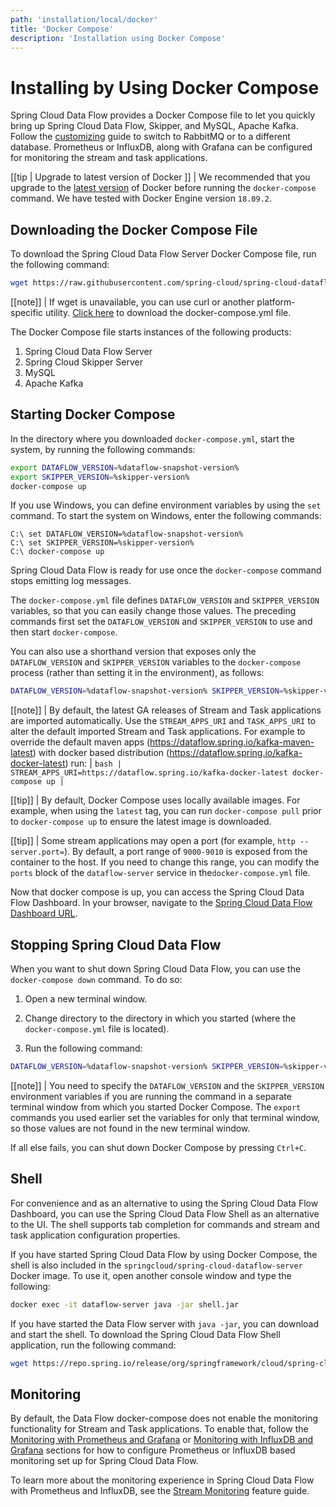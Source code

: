 ```yaml
---
path: 'installation/local/docker'
title: 'Docker Compose'
description: 'Installation using Docker Compose'
---
```


# Installing by Using Docker Compose

Spring Cloud Data Flow provides a Docker Compose file to let you quickly bring up Spring Cloud Data Flow, Skipper, and MySQL, Apache Kafka. Follow the [customizing](%currentPath%/installation/local/docker-customize) guide to switch to RabbitMQ or to a different database. Prometheus or InfluxDB, along with Grafana can be configured for monitoring the stream and task applications.

[[tip | Upgrade to latest version of Docker ]]
| We recommended that you upgrade to the [latest version](https://docs.docker.com/compose/install/) of Docker before running the `docker-compose` command. We have tested with Docker Engine version `18.09.2`.

## Downloading the Docker Compose File

To download the Spring Cloud Data Flow Server Docker Compose file, run the following command:

```bash
wget https://raw.githubusercontent.com/spring-cloud/spring-cloud-dataflow/master/spring-cloud-dataflow-server/docker-compose.yml
```

[[note]]
| If wget is unavailable, you can use curl or another platform-specific utility. [Click here](https://raw.githubusercontent.com/spring-cloud/spring-cloud-dataflow/master/spring-cloud-dataflow-server/docker-compose.yml) to download the docker-compose.yml file.

The Docker Compose file starts instances of the following products:

1. Spring Cloud Data Flow Server
1. Spring Cloud Skipper Server
1. MySQL
1. Apache Kafka

## Starting Docker Compose

In the directory where you downloaded `docker-compose.yml`, start the system, by running the following commands:

```bash
export DATAFLOW_VERSION=%dataflow-snapshot-version%
export SKIPPER_VERSION=%skipper-version%
docker-compose up
```

If you use Windows, you can define environment variables by using the `set`
command. To start the system on Windows, enter the following commands:

    C:\ set DATAFLOW_VERSION=%dataflow-snapshot-version%
    C:\ set SKIPPER_VERSION=%skipper-version%
    C:\ docker-compose up

Spring Cloud Data Flow is ready for use once the `docker-compose` command stops emitting log messages.

The `docker-compose.yml` file defines `DATAFLOW_VERSION` and `SKIPPER_VERSION` variables, so that you can easily change those values.
The preceding commands first set the `DATAFLOW_VERSION` and `SKIPPER_VERSION` to use and then start `docker-compose`.

You can also use a shorthand version that exposes only the `DATAFLOW_VERSION` and `SKIPPER_VERSION` variables to the `docker-compose` process (rather than setting it in the environment), as follows:

```bash
DATAFLOW_VERSION=%dataflow-snapshot-version% SKIPPER_VERSION=%skipper-version% docker-compose up
```

[[note]]
| By default, the latest GA releases of Stream and Task applications are imported automatically. Use the `STREAM_APPS_URI` and `TASK_APPS_URI` to alter the default imported Stream and Task applications. For example to override the default maven apps (https://dataflow.spring.io/kafka-maven-latest) with docker based distribution (https://dataflow.spring.io/kafka-docker-latest) run:
| `bash | STREAM_APPS_URI=https://dataflow.spring.io/kafka-docker-latest docker-compose up |`

[[tip]]
| By default, Docker Compose uses locally available images. For example, when using the `latest` tag, you can run `docker-compose pull` prior to `docker-compose up` to ensure the latest image is downloaded.

[[tip]]
| Some stream applications may open a port (for example, `http --server.port=`). By default, a port range of `9000-9010` is exposed from the container to the host. If you need to change this range, you can modify the `ports` block of the `dataflow-server` service in the`docker-compose.yml` file.

Now that docker compose is up, you can access the Spring Cloud Data Flow Dashboard.
In your browser, navigate to the [Spring Cloud Data Flow Dashboard URL](http://localhost:9393/dashboard).

## Stopping Spring Cloud Data Flow

When you want to shut down Spring Cloud Data Flow, you can use the `docker-compose down` command. To do so:

1. Open a new terminal window.

1. Change directory to the directory in which you started (where the
   `docker-compose.yml` file is located).

1. Run the following command:

```bash
DATAFLOW_VERSION=%dataflow-snapshot-version% SKIPPER_VERSION=%skipper-version% docker-compose down
```

[[note]]
| You need to specify the `DATAFLOW_VERSION` and the `SKIPPER_VERSION` environment variables if you are running the command in a separate terminal window from which you started Docker Compose. The `export` commands you used earlier set the variables for only that terminal window, so those values are not found in the new terminal window.

If all else fails, you can shut down Docker Compose by pressing `Ctrl+C`.

## Shell

For convenience and as an alternative to using the Spring Cloud Data Flow Dashboard, you can use the Spring Cloud Data Flow Shell as an alternative to the UI.
The shell supports tab completion for commands and stream and task application configuration properties.

If you have started Spring Cloud Data Flow by using Docker Compose, the shell is also included in the `springcloud/spring-cloud-dataflow-server` Docker image.
To use it, open another console window and type the following:

```bash
docker exec -it dataflow-server java -jar shell.jar
```

If you have started the Data Flow server with `java -jar`, you can download and start the shell.
To download the Spring Cloud Data Flow Shell application, run the following command:

```bash
wget https://repo.spring.io/release/org/springframework/cloud/spring-cloud-dataflow-shell/%dataflow-version%/spring-cloud-dataflow-shell-%dataflow-version%.jar
```

<!-- **TODO add link/create content for shell** -->

## Monitoring

By default, the Data Flow docker-compose does not enable the monitoring functionality for Stream and Task applications. To enable that, follow the [Monitoring with Prometheus and Grafana](%currentPath%/installation/local/docker-customize/#monitoring-with-prometheus-and-grafana) or [Monitoring with InfluxDB and Grafana](%currentPath%/installation/local/docker-customize/#monitoring-with-influxdb-and-grafana) sections for how to configure Prometheus or InfluxDB based monitoring set up for Spring Cloud Data Flow.

To learn more about the monitoring experience in Spring Cloud Data Flow with Prometheus and InfluxDB, see the [Stream Monitoring](%currentPath%/feature-guides/streams/monitoring#local) feature guide.
